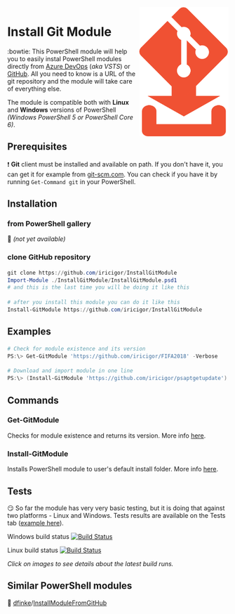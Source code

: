 <img align="right" width="203" height="294" src="img/InstallGitModule.logo.png">

# Install Git Module

:bowtie: This PowerShell module will help you to easily instal PowerShell modules directly from [Azure DevOps](https://azure.microsoft.com/en-us/services/devops/repos/) (_aka VSTS_) or [GitHub](https://github.com/).
All you need to know is a URL of the git repository and the module will take care of everything else.

The module is compatible both with **Linux** and **Windows** versions of PowerShell _(Windows PowerShell 5 or PowerShell Core 6)_.

## Prerequisites

:exclamation: **Git** client must be installed and available on path.
If you don't have it, you can get it for example from [git-scm.com](https://git-scm.com/downloads).
You can check if you have it by running `Get-Command git` in your PowerShell.

## Installation

### from PowerShell gallery

:dash: _(not yet available)_

### clone GitHub repository

```PowerShell
git clone https://github.com/iricigor/InstallGitModule
Import-Module ./InstallGitModule/InstallGitModule.psd1
# and this is the last time you will be doing it like this

# after you install this module you can do it like this
Install-GitModule https://github.com/iricigor/InstallGitModule
```

## Examples

```PowerShell
# Check for module existence and its version
PS:\> Get-GitModule 'https://github.com/iricigor/FIFA2018' -Verbose

# Download and import module in one line
PS:\> (Install-GitModule 'https://github.com/iricigor/psaptgetupdate').Name | Import-Module
```

## Commands

### Get-GitModule

Checks for module existence and returns its version. More info [here](/Docs/Get-GitModule.md).

### Install-GitModule

Installs PowerShell module to user's default install folder. More info [here](/Docs/Install-GitModule.md).

## Tests

:smirk: So far the module has very very basic testing, but it is doing that against two platforms - Linux and Windows. Tests results are available on the Tests tab ([example here](/img/TestResults-AzureDevops.png)).

Windows build status [![Build Status](https://dev.azure.com/iiric/PS1/_apis/build/status/InstallGitModule%20-%20Win%20CI?branchName=master)](https://dev.azure.com/iiric/PS1/_build/latest?definitionId=16&branchName=master)

Linux build status [![Build Status](https://dev.azure.com/iiric/PS1/_apis/build/status/InstallGitModule%20-%20Linux%20CI?branchName=master)](https://dev.azure.com/iiric/PS1/_build/latest?definitionId=17&branchName=master)

_Click on images to see details about the latest build runs._

## Similar PowerShell modules

:mega: [dfinke](https://github.com/dfinke)/[InstallModuleFromGitHub](https://github.com/dfinke/InstallModuleFromGitHub)